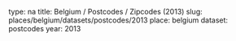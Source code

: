 type: na
title: Belgium / Postcodes / Zipcodes (2013)
slug: places/belgium/datasets/postcodes/2013
place: belgium
dataset: postcodes
year: 2013
